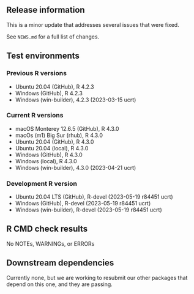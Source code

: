 ## Release information

This is a minor update that addresses several issues that were fixed. 

See `NEWS.md` for a full list of changes.

## Test environments

### Previous R versions
* Ubuntu 20.04                 (GitHub), R 4.2.3
* Windows                      (GitHub), R 4.2.3
* Windows                 (win-builder), 4.2.3 (2023-03-15 ucrt)

### Current R versions
* macOS Monterey 12.6.5        (GitHub), R 4.3.0
* macOs (m1) Big Sur             (rhub), R 4.3.0
* Ubuntu 20.04                 (GitHub), R 4.3.0
* Ubuntu 20.04                  (local), R 4.3.0
* Windows                      (GitHub), R 4.3.0
* Windows                       (local), R 4.3.0
* Windows                 (win-builder), 4.3.0 (2023-04-21 ucrt)

### Development R version
* Ubuntu 20.04 LTS             (GitHub), R-devel (2023-05-19 r84451 ucrt)
* Windows                      (GitHub), R-devel (2023-05-19 r84451 ucrt)
* Windows                 (win-builder), R-devel (2023-05-19 r84451 ucrt)

## R CMD check results

No NOTEs, WARNINGs, or ERRORs

## Downstream dependencies

Currently none, but we are working to resubmit our other packages that depend on this one, and they are passing.
